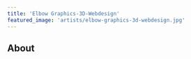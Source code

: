 ```yaml
---
title: 'Elbow Graphics-3D-Webdesign'
featured_image: 'artists/elbow-graphics-3d-webdesign.jpg'
---
```


## About


